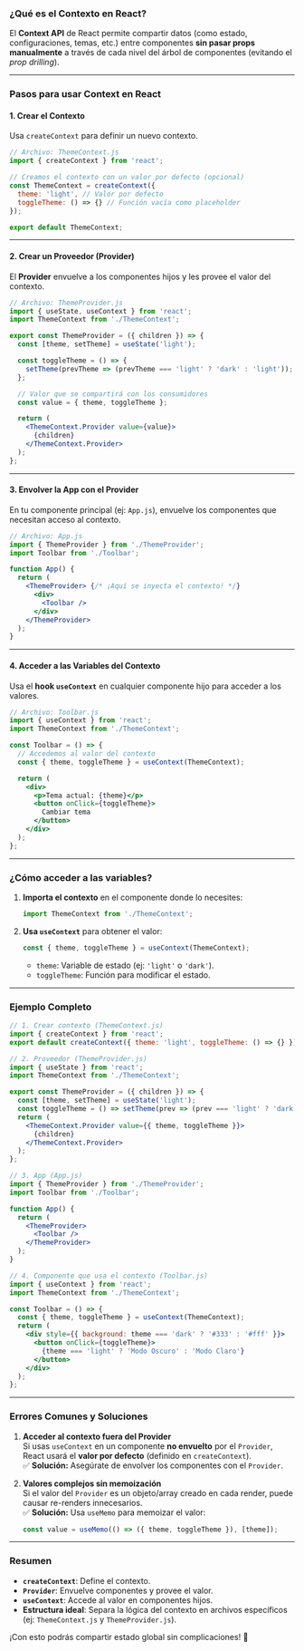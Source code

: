 ### **¿Qué es el Contexto en React?**

El **Context API** de React permite compartir datos (como estado, configuraciones, temas, etc.) entre componentes **sin pasar props manualmente** a través de cada nivel del árbol de componentes (evitando el *prop drilling*).

---

### **Pasos para usar Context en React**

#### 1. **Crear el Contexto**

Usa `createContext` para definir un nuevo contexto.  

```jsx
// Archivo: ThemeContext.js
import { createContext } from 'react';

// Creamos el contexto con un valor por defecto (opcional)
const ThemeContext = createContext({
  theme: 'light', // Valor por defecto
  toggleTheme: () => {} // Función vacía como placeholder
});

export default ThemeContext;
```

---

#### 2. **Crear un Proveedor (Provider)**

El **Provider** envuelve a los componentes hijos y les provee el valor del contexto.  

```jsx
// Archivo: ThemeProvider.js
import { useState, useContext } from 'react';
import ThemeContext from './ThemeContext';

export const ThemeProvider = ({ children }) => {
  const [theme, setTheme] = useState('light');

  const toggleTheme = () => {
    setTheme(prevTheme => (prevTheme === 'light' ? 'dark' : 'light'));
  };

  // Valor que se compartirá con los consumidores
  const value = { theme, toggleTheme };

  return (
    <ThemeContext.Provider value={value}>
      {children}
    </ThemeContext.Provider>
  );
};
```

---

#### 3. **Envolver la App con el Provider**

En tu componente principal (ej: `App.js`), envuelve los componentes que necesitan acceso al contexto.  

```jsx
// Archivo: App.js
import { ThemeProvider } from './ThemeProvider';
import Toolbar from './Toolbar';

function App() {
  return (
    <ThemeProvider> {/* ¡Aquí se inyecta el contexto! */}
      <div>
        <Toolbar />
      </div>
    </ThemeProvider>
  );
}
```

---

#### 4. **Acceder a las Variables del Contexto**

Usa el **hook `useContext`** en cualquier componente hijo para acceder a los valores.  

```jsx
// Archivo: Toolbar.js
import { useContext } from 'react';
import ThemeContext from './ThemeContext';

const Toolbar = () => {
  // Accedemos al valor del contexto
  const { theme, toggleTheme } = useContext(ThemeContext);

  return (
    <div>
      <p>Tema actual: {theme}</p>
      <button onClick={toggleTheme}>
        Cambiar tema
      </button>
    </div>
  );
};
```

---

### **¿Cómo acceder a las variables?**

1. **Importa el contexto** en el componente donde lo necesites:
   
   ```jsx
   import ThemeContext from './ThemeContext';
   ```

2. **Usa `useContext`** para obtener el valor:
   
   ```jsx
   const { theme, toggleTheme } = useContext(ThemeContext);
   ```
   
   - `theme`: Variable de estado (ej: `'light'` o `'dark'`).
   - `toggleTheme`: Función para modificar el estado.

---

### **Ejemplo Completo**

```jsx
// 1. Crear contexto (ThemeContext.js)
import { createContext } from 'react';
export default createContext({ theme: 'light', toggleTheme: () => {} });

// 2. Proveedor (ThemeProvider.js)
import { useState } from 'react';
import ThemeContext from './ThemeContext';

export const ThemeProvider = ({ children }) => {
  const [theme, setTheme] = useState('light');
  const toggleTheme = () => setTheme(prev => (prev === 'light' ? 'dark' : 'light'));
  return (
    <ThemeContext.Provider value={{ theme, toggleTheme }}>
      {children}
    </ThemeContext.Provider>
  );
};

// 3. App (App.js)
import { ThemeProvider } from './ThemeProvider';
import Toolbar from './Toolbar';

function App() {
  return (
    <ThemeProvider>
      <Toolbar />
    </ThemeProvider>
  );
}

// 4. Componente que usa el contexto (Toolbar.js)
import { useContext } from 'react';
import ThemeContext from './ThemeContext';

const Toolbar = () => {
  const { theme, toggleTheme } = useContext(ThemeContext);
  return (
    <div style={{ background: theme === 'dark' ? '#333' : '#fff' }}>
      <button onClick={toggleTheme}>
        {theme === 'light' ? 'Modo Oscuro' : 'Modo Claro'}
      </button>
    </div>
  );
};
```

---

### **Errores Comunes y Soluciones**

1. **Acceder al contexto fuera del Provider**  
   Si usas `useContext` en un componente **no envuelto** por el `Provider`, React usará el **valor por defecto** (definido en `createContext`).  
   ✅ **Solución:** Asegúrate de envolver los componentes con el `Provider`.

2. **Valores complejos sin memoización**  
   Si el valor del `Provider` es un objeto/array creado en cada render, puede causar re-renders innecesarios.  
   ✅ **Solución:** Usa `useMemo` para memoizar el valor:
   
   ```jsx
   const value = useMemo(() => ({ theme, toggleTheme }), [theme]);
   ```

---

### **Resumen**

- **`createContext`**: Define el contexto.
- **`Provider`**: Envuelve componentes y provee el valor.
- **`useContext`**: Accede al valor en componentes hijos.
- **Estructura ideal**: Separa la lógica del contexto en archivos específicos (ej: `ThemeContext.js` y `ThemeProvider.js`).

¡Con esto podrás compartir estado global sin complicaciones! 🚀

